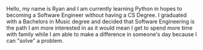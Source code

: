 Hello, my name is Ryan and I am currently learning Python in hopes to becoming a Software Engineer without having a CS Degree. I graduated with a Bachelors in Music degree and decided that Software Engineering is the path I am more interested in as it would mean I get to spend more time with family while I am able to make a difference in someone's day because I can "solve" a problem.
